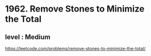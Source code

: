 # 1962. Remove Stones to Minimize the Total
## level : Medium

https://leetcode.com/problems/remove-stones-to-minimize-the-total/
